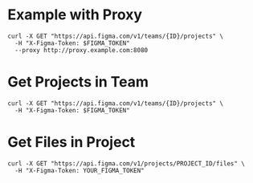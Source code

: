 # Example with Proxy
```
curl -X GET "https://api.figma.com/v1/teams/{ID}/projects" \
  -H "X-Figma-Token: $FIGMA_TOKEN"
  --proxy http://proxy.example.com:8080
```

# Get Projects in Team
```
curl -X GET "https://api.figma.com/v1/teams/{ID}/projects" \
  -H "X-Figma-Token: $FIGMA_TOKEN"
```

# Get Files in Project
```
curl -X GET "https://api.figma.com/v1/projects/PROJECT_ID/files" \
  -H "X-Figma-Token: YOUR_FIGMA_TOKEN"
```
